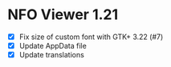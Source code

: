 NFO Viewer 1.21
===============

* [x] Fix size of custom font with GTK+ 3.22 (#7)
* [x] Update AppData file
* [x] Update translations
